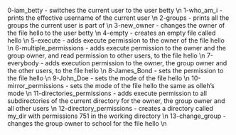 0-iam_betty - switches the current user to the user betty \n
1-who_am_i - prints the effective username of the current user \n
2-groups - prints all the groups the current user is part of \n
3-new_owner - changes the owner of the file hello to the user betty \n
4-empty - creates an empty file called hello \n
5-execute - adds execute permission to the owner of the file hello \n
6-multiple_permissions - adds execute permission to the owner and the group owner, and read permission to other users, to the file hello \n
7-everybody - adds execution permission to the owner, the group owner and the other users, to the file hello \n
8-James_Bond - sets the permission to the file hello \n
9-John_Doe -  sets the mode of the file hello \n
10-mirror_permissions - sets the mode of the file hello the same as olleh’s mode \n
11-directories_permissions - adds execute permission to all subdirectories of the current directory for the owner, the group owner and all other users \n
12-directory_permissions - creates a directory called my_dir with permissions 751 in the working directory \n
13-change_group - changes the group owner to school for the file hello \n
